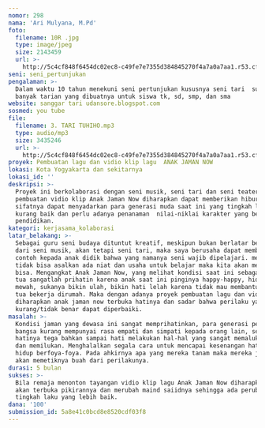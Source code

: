 ```yaml
---
nomor: 298
nama: 'Ari Mulyana, M.Pd'
foto:
  filename: 10R .jpg
  type: image/jpeg
  size: 2143459
  url: >-
    http://5c4cf848f6454dc02ec8-c49fe7e7355d384845270f4a7a0a7aa1.r53.cf2.rackcdn.com/a2636f4e-5aa6-4540-9340-c647778f9ad9/10R%20.jpg
seni: seni_pertunjukan
pengalaman: >-
  Dalam waktu 10 tahun menekuni seni pertunjukan kususnya seni tari  sudah
  banyak tarian yang dibuatnya untuk siswa tk, sd, smp, dan sma   
website: sanggar tari udansore.blogspot.com
sosmed: you tube
file:
  filename: 3. TARI TUHIHO.mp3
  type: audio/mp3
  size: 3435246
  url: >-
    http://5c4cf848f6454dc02ec8-c49fe7e7355d384845270f4a7a0a7aa1.r53.cf2.rackcdn.com/21463582-073d-481e-b657-9c7a18a55b28/3.%20TARI%20TUHIHO.mp3
proyek: Pembuatan lagu dan vidio klip lagu  ANAK JAMAN NOW
lokasi: Kota Yogyakarta dan sekitarnya
lokasi_id: ''
deskripsi: >-
  Proyek ini berkolaborasi dengan seni musik, seni tari dan seni teater, karena
  pembuatan vidio klip Anak Jaman Now diharapkan dapat memberikan hiburan yang
  sifatnya dapat menyadarkan para generasi muda saat ini yang tingkah lakunya
  kurang baik dan perlu adanya penanaman  nilai-niklai karakter yang ber
  pendidikan. 
kategori: kerjasama_kolaborasi
latar_belakang: >-
  Sebagai guru seni budaya dituntut kreatif, meskipun bukan berlatar belakang
  dari seni musik, akan tetapi seni tari, maka saya berusaha dapat memberikan
  contoh kepada anak didik bahwa yang namanya seni wajib dipelajari. meskipun
  tidak bisa asalkan ada niat dan usaha untuk belajar maka kita akan menjadi
  bisa. Mengangkat Anak Jaman Now, yang melihat kondisi saat ini sebagai orang
  tua sangatlah prihatin karena anak saat ini pinginya happy-happy, hidup begaya
  mewah, sukanya bikin ulah, bikin hati lelah karena tidak mau membantu orang
  tua bekerja dirumah. Maka dengan adanya proyek pembuatan lagu dan vidio klip
  diharapkan anak jaman now terbuka hatinya dan sadar bahwa perilaku yang
  kurang/tidak benar dapat diperbaiki. 
masalah: >-
  Kondisi jaman yang dewasa ini sangat memprihatinkan, para generasi penerus
  bangsa kurang mempunyai rasa empati dan simpati kepada orang lain, sehingga
  hatinya tega bahkan sampai hati melakukan hal-hal yang sangat memalukan, keji
  dan memilukan. Menghalalkan segala cara untuk mencapai kesenangan hati dan
  hidup berfoya-foya. Pada ahkirnya apa yang mereka tanam maka mereka jua yang
  akan memetiknya buah dari perilakunya.
durasi: 5 bulan
sukses: >-
  Bila remaja menonton tayangan vidio klip lagu Anak Jaman Now diharapkan mereka
  akan terbuka pikirannya dan merubah maind saiidnya sehingga ada perubahan
  tingkah laku yang lebih baik.
dana: '100'
submission_id: 5a8e41c0bcd8e8520cdf03f8
---
```

